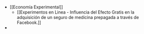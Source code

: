 - [[Economía Experimental]]
	- [[Experimentos  en Linea - Influencia del Efecto Gratis en la adquisición de un seguro de medicina prepagada a través de Facebook.]]
-